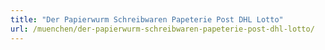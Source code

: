 ```yaml
---
title: "Der Papierwurm Schreibwaren Papeterie Post DHL Lotto"
url: /muenchen/der-papierwurm-schreibwaren-papeterie-post-dhl-lotto/
---
```

